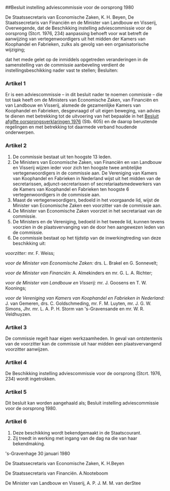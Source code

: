 <meta http-equiv='Content-Type' content='text/html; charset=utf-8' />

##Besluit instelling adviescommissie voor de oorsprong 1980

De Staatssecretaris van Economische Zaken, K. H. Beyen, De Staatssecretaris van Financiën en de Minister van Landbouw en Visserij,  
Overwegende, dat de Beschikking instelling adviescommissie voor de oorsprong (Stcrt. 1976, 234) aanpassing behoeft voor wat betreft de aanwijzing van vertegenwoordigers uit het midden der Kamers van Koophandel en Fabrieken, zulks als gevolg van een organisatorische wijziging;

dat het mede gelet op de inmiddels opgetreden veranderingen in de samenstelling van de commissie aanbeveling verdient de instellingsbeschikking nader vast te stellen;
Besluiten:    

### Artikel  1  

Er is een adviescommissie – in dit besluit nader te noemen commissie – die tot taak heeft om de Ministers van Economische Zaken, van Financiën en van Landbouw en Visserij, alsmede de gezamenlijke Kamers van Koophandel en Fabrieken, desgevraagd of uit eigen beweging, van advies te dienen met betrekking tot de uitvoering van het bepaalde in het [Besluit afgifte oorsprongsverklaringen 1976](../../../../../../../../../AMvB/besluit/afgifte/oorsprongsverklaringen/1976/BWBR0003067/README.md) (Stb. 605) en de daarop berustende regelingen en met betrekking tot daarmede verband houdende onderwerpen.  

### Artikel  2  

1.  De commissie bestaat uit ten hoogste 13 leden.   
2.  De Ministers van Economische Zaken, van Financiën en van Landbouw en Visserij wijzen ieder voor zich ten hoogste twee ambtelijke vertegenwoordigers in de commissie aan. De Vereniging van Kamers van Koophandel en Fabrieken in Nederland wijst uit het midden van de secretarissen, adjunct-secretarissen of secretariaatsmedewerkers van de Kamers van Koophandel en Fabrieken ten hoogste 6 vertegenwoordigers in de commissie aan.   
3.  Maast de vertegenwoordigers, bedoeld in het voorgaande lid, wijst de Minister van Economische Zaken een voorzitter van de commissie aan.   
4.  De Minister van Economische Zaken voorziet in het secretariaat van de commissie.   
5.  De Ministers en de Vereniging, bedoeld in het tweede lid, kunnen tevens voorzien in de plaatsvervanging van de door hen aangewezen leden van de commissie.   
6.  De commissie bestaat op het tijdstip van de inwerkingtreding van deze beschikking uit: 

*voorzitter:* mr. F. Weiss;  

*voor de Minister van Economische Zaken:* drs. L. Brakel en G. Sonnevelt;  

*voor de Minister van Financiën:* A. Almekinders en mr. G. L. A. Richter;  

*voor de Minister van Landbouw en Visserij:* mr. J. Goosens en T. W. Koonings;  

*voor de Vereniging van Kamers van Koophandel en Fabrieken in Nederland:* J. van Gemeren, drs. C. Goldschmeding, mr. F. M. Luyten, mr. J. G. W. Simons, Jhr. mr. L. A. P. H. Storm van 's-Gravensande en mr. W. R. Veldhuyzen.     

### Artikel  3  

De commissie regelt haar eigen werkzaamheden. In geval van ontstentenis van de voorzitter kan de commissie uit haar midden een plaatsvervangend voorzitter aanwijzen.  

### Artikel  4  

De Beschikking instelling adviescommissie voor de oorsprong (Stcrt. 1976, 234) wordt ingetrokken.  

### Artikel  5  

Dit besluit kan worden aangehaald als; Besluit instelling adviescommissie voor de oorsprong 1980.  

### Artikel  6  

1.  Deze beschikking wordt bekendgemaakt in de Staatscourant.   
2.  Zij treedt in werking met ingang van de dag na die van haar bekendmaking.   

's-Gravenhage 
30 januari 1980    

De 
Staatssecretaris van Economische Zaken, 
K. H.Beyen 

De 
Staatssecretaris van Financiën. 
A.Nooteboom 

De 
Minister van Landbouw en Visserij, 
A. P. J. M. M. van derStee    
